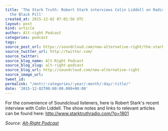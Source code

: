 ```yaml
---
title: 'The Stark Truth: Robert Stark interviews Colin Liddell on Radical Islam and
  the Black Pill'
created_at: 2015-12-02 07:01:56 UTC
layout: post
kind: article
author: Alt-right Podcast
categories: podcast
tags: 
source_post_url: https://soundcloud.com/new-alternative-right/the-stark-truth-robert-stark-interviews-colin-liddell-on-radical-islam-and-the-blackpill
source_twitter_url: http://twitter.com/
source_twitter: 
source_blog_name: Alt-Right Podcast
source_blog_slug: alt-right-podcast
source_blog_url: http://soundcloud.com/new-alternative-right
source_image_url: 
tweet_id: 
permalink: "/mntr/:categories/:year/:month/:day/:title/"
date: '2015-12-02T00:00:00.000+00:00'
---
```

For the convenience of Soundcloud listeners, here is Robert Stark's recent interview with Colin Liddell. The show notes and links to relevant articles can be found here: http://www.starktruthradio.com/?p=1801<div class="">
    <i>Source: <a href="http://soundcloud.com/new-alternative-right">Alt-Right Podcast</a></i>
</div>
